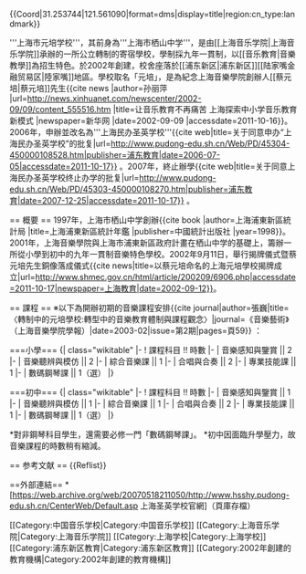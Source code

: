 {{Coord|31.253744|121.561090|format=dms|display=title|region:cn_type:landmark}}

'''上海市元培学校'''，其前身為'''上海市栖山中学'''，是由[[上海音乐学院|上海音乐学院]]承辦的一所公立轉制的寄宿學校，學制採九年一貫制，以[[音乐教育|音樂教學]]為招生特色。於2002年創建，校舍座落於[[浦东新区|浦东新区]][[陆家嘴金融贸易区|陸家嘴]]地區。學校取名「元培」，是為紀念上海音樂學院創辦人[[蔡元培|蔡元培]]先生<ref>{{cite news |author=孙丽萍 |url=http://news.xinhuanet.com/newscenter/2002-09/09/content_555516.htm |title=让音乐教育不再痛苦 上海探索中小学音乐教育新模式 |newspaper=新华网 |date=2002-09-09 |accessdate=2011-10-16}}</ref>。2006年，申辦並改名為'''上海民办圣英学校'''<ref>{{cite web|title=关于同意申办“上海民办圣英学校”的批复|url=http://www.pudong-edu.sh.cn/Web/PD/45304-450000108528.htm|publisher=浦东教育|date=2006-07-05|accessdate=2011-10-17}}</ref> 。2007年，終止辦學<ref>{{cite web|title=关于同意上海民办圣英学校终止办学的批复|url=http://www.pudong-edu.sh.cn/Web/PD/45303-450000108270.htm|publisher=浦东教育|date=2007-12-25|accessdate=2011-10-17}}</ref> 。

== 概要 ==
1997年，上海市栖山中学創辦<ref>{{cite book |author=上海浦東新區統計局 |title=上海浦東新區統計年鑑 |publisher=中國統計出版社 |year=1998}}</ref>。2001年，上海音樂學院與上海市浦東新區政府計畫在栖山中学的基礎上，籌辦一所從小學到初中的九年一貫制音樂特色學校。2002年9月11日，舉行揭牌儀式暨蔡元培先生銅像落成儀式<ref>{{cite news|title=以蔡元培命名的上海元培學校揭牌成立|url=http://www.shmec.gov.cn/html/article/200209/6906.php|accessdate=2011-10-17|newspaper=上海教育|date=2002-09-12}}</ref>。

== 課程 ==
※以下為開辦初期的音樂課程安排<ref>{{cite journal|author=張巍|title=〈轉制中的元培學校:轉型中的音樂教育體制與課程觀念〉|journal=《音樂藝術》（上海音樂學院學報）|date=2003-02|issue=第2期|pages=頁59}}</ref> ：

===小學===
{| class="wikitable"
|-
! 課程科目 !! 時數
|-
| 音樂感知與鑒賞 || 2
|-
| 音樂聽辨與模仿 || 2
|-
| 綜合音樂課 || 1
|-
| 合唱與合奏 || 2
|-
| 專業技能課 || 1
|-
| 數碼鋼琴課 || 1（選）
|}

===初中===
{| class="wikitable"
|-
! 課程科目 !! 時數
|-
| 音樂感知與鑒賞 || 1
|-
| 音樂聽辨與模仿 || 1
|-
| 綜合音樂課 || 1 
|-
| 合唱與合奏 || 2
|-
| 專業技能課 || 1
|-
| 數碼鋼琴課 || 1（選）
|}

*對非鋼琴科目學生，還需要必修一門「數碼鋼琴課」。
*初中因面臨升學壓力，故音樂課程的時數稍有縮減。

== 参考文献 ==
{{Reflist}}

==外部連結==
*[https://web.archive.org/web/20070518211050/http://www.hsshy.pudong-edu.sh.cn/CenterWeb/Default.asp 上海圣英学校官網]（頁庫存檔）

[[Category:中国音乐学校|Category:中国音乐学校]]
[[Category:上海音乐学院|Category:上海音乐学院]]
[[Category:上海学校|Category:上海学校]]
[[Category:浦东新区教育|Category:浦东新区教育]]
[[Category:2002年創建的教育機構|Category:2002年創建的教育機構]]